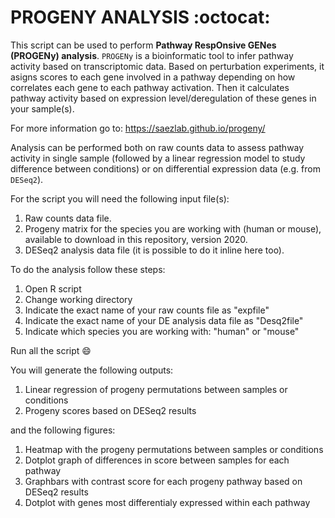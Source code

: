 # PROGENY ANALYSIS :octocat:
This script can be used to perform **Pathway RespOnsive GENes (PROGENy) analysis**. `PROGENy` is a bioinformatic tool to infer pathway activity based on transcriptomic data. Based on perturbation experiments, it asigns scores to each gene involved in a pathway depending on how correlates each gene to each pathway activation. Then it calculates pathway activity based on expression level/deregulation of these genes in your sample(s).

For more information go to: https://saezlab.github.io/progeny/ 

Analysis can be performed both on raw counts data to assess pathway activity in single sample (followed by a linear regression model to study difference between conditions) or on differential expression data (e.g. from `DESeq2`).

For the script you will need the following input file(s):
  1. Raw counts data file.
  2. Progeny matrix for the species you are working with (human or mouse), available to download in this repository, version 2020.
  3. DESeq2 analysis data file (it is possible to do it inline here too).
  
To do the analysis follow these steps:
  1. Open R script
  2. Change working directory
  3. Indicate the exact name of your raw counts file as "expfile"
  4. Indicate the exact name of your DE analysis data file as "Desq2file"
  5. Indicate which species you are working with: "human" or "mouse"  
 
Run all the script :smile:

You will generate the following outputs:<br/>
1. Linear regression of progeny permutations between samples or conditions<br/>
2. Progeny scores based on DESeq2 results<br/>

and the following figures:<br/>
1. Heatmap with the progeny permutations between samples or conditions<br/>
2. Dotplot graph of differences in score between samples for each pathway<br/>
3. Graphbars with contrast score for each progeny pathway based on DESeq2 results<br/>
4. Dotplot with genes most differentialy expressed within each pathway<br/>

